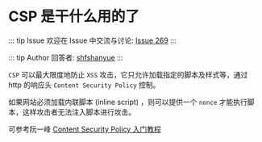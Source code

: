 # CSP 是干什么用的了



::: tip Issue 
 欢迎在 Issue 中交流与讨论: [Issue 269](https://github.com/shfshanyue/Daily-Question/issues/269) 
:::

::: tip Author 
回答者: [shfshanyue](https://github.com/shfshanyue) 
:::

`CSP` 可以最大限度地防止 `XSS` 攻击，它只允许加载指定的脚本及样式等，通过 http 的响应头 `Content Security Policy` 控制。

如果网站必须加载内联脚本 (inline script) ，则可以提供一个 `nonce` 才能执行脚本，这样攻击者无法注入脚本进行攻击。

可参考阮一峰 [Content Security Policy 入门教程](http://www.ruanyifeng.com/blog/2016/09/csp.html)